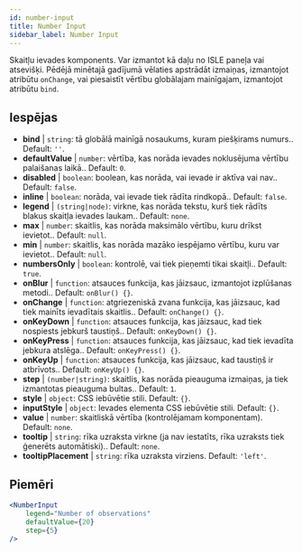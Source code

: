 ```yaml
---
id: number-input
title: Number Input
sidebar_label: Number Input
---
```


Skaitļu ievades komponents. Var izmantot kā daļu no ISLE paneļa vai atsevišķi. Pēdējā minētajā gadījumā vēlaties apstrādāt izmaiņas, izmantojot atribūtu `onChange`, vai piesaistīt vērtību globālajam mainīgajam, izmantojot atribūtu `bind`.

## Iespējas

* __bind__ | `string`: tā globālā mainīgā nosaukums, kuram piešķirams numurs.. Default: `''`.
* __defaultValue__ | `number`: vērtība, kas norāda ievades noklusējuma vērtību palaišanas laikā.. Default: `0`.
* __disabled__ | `boolean`: boolean, kas norāda, vai ievade ir aktīva vai nav.. Default: `false`.
* __inline__ | `boolean`: norāda, vai ievade tiek rādīta rindkopā.. Default: `false`.
* __legend__ | `(string|node)`: virkne, kas norāda tekstu, kurš tiek rādīts blakus skaitļa ievades laukam.. Default: `none`.
* __max__ | `number`: skaitlis, kas norāda maksimālo vērtību, kuru drīkst ievietot.. Default: `null`.
* __min__ | `number`: skaitlis, kas norāda mazāko iespējamo vērtību, kuru var ievietot.. Default: `null`.
* __numbersOnly__ | `boolean`: kontrolē, vai tiek pieņemti tikai skaitļi.. Default: `true`.
* __onBlur__ | `function`: atsauces funkcija, kas jāizsauc, izmantojot izplūšanas metodi.. Default: `onBlur() {}`.
* __onChange__ | `function`: atgriezeniskā zvana funkcija, kas jāizsauc, kad tiek mainīts ievadītais skaitlis.. Default: `onChange() {}`.
* __onKeyDown__ | `function`: atsauces funkcija, kas jāizsauc, kad tiek nospiests jebkurš taustiņš.. Default: `onKeyDown() {}`.
* __onKeyPress__ | `function`: atsauces funkcija, kas jāizsauc, kad tiek ievadīta jebkura atslēga.. Default: `onKeyPress() {}`.
* __onKeyUp__ | `function`: atsauces funkcija, kas jāizsauc, kad taustiņš ir atbrīvots.. Default: `onKeyUp() {}`.
* __step__ | `(number|string)`: skaitlis, kas norāda pieauguma izmaiņas, ja tiek izmantotas pieauguma bultas.. Default: `1`.
* __style__ | `object`: CSS iebūvētie stili. Default: `{}`.
* __inputStyle__ | `object`: Ievades elementa CSS iebūvētie stili. Default: `{}`.
* __value__ | `number`: skaitliskā vērtība (kontrolējamam komponentam). Default: `none`.
* __tooltip__ | `string`: rīka uzraksta virkne (ja nav iestatīts, rīka uzraksts tiek ģenerēts automātiski).. Default: `none`.
* __tooltipPlacement__ | `string`: rīka uzraksta virziens. Default: `'left'`.


## Piemēri

```jsx live
<NumberInput
    legend="Number of observations"
    defaultValue={20}
    step={5}
/>
```

